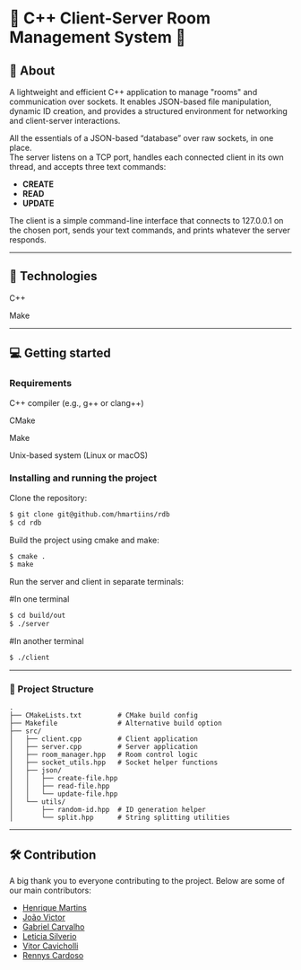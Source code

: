 # 📡 C++ Client-Server Room Management System 📡

## 👀 About

A lightweight and efficient C++ application to manage "rooms" and communication over sockets. It enables JSON-based file manipulation, dynamic ID creation, and provides a structured environment for networking and client-server interactions.

All the essentials of a JSON-based “database” over raw sockets, in one place.  
The server listens on a TCP port, handles each connected client in its own thread, and accepts three text commands:  
- **CREATE** 
- **READ** 
- **UPDATE**   

The client is a simple command-line interface that connects to 127.0.0.1 on the chosen port, sends your text commands, and prints whatever the server responds.

---

## 🚀 Technologies

C++

Make

---

## 💻 Getting started

### Requirements

C++ compiler (e.g., g++ or clang++)

CMake

Make

Unix-based system (Linux or macOS)

### Installing and running the project

Clone the repository:

```bash
$ git clone git@github.com/hmartiins/rdb
$ cd rdb
```

Build the project using cmake and make:

```bash
$ cmake .
$ make
```

Run the server and client in separate terminals:

#In one terminal

```bash
$ cd build/out
$ ./server
```
#In another terminal

```bash
$ ./client
```

---

### 📁 Project Structure

```
.
├── CMakeLists.txt         # CMake build config
├── Makefile               # Alternative build option
├── src/
│   ├── client.cpp         # Client application
│   ├── server.cpp         # Server application
│   ├── room_manager.hpp   # Room control logic
│   ├── socket_utils.hpp   # Socket helper functions
│   ├── json/
│   │   ├── create-file.hpp
│   │   ├── read-file.hpp
│   │   └── update-file.hpp
│   └── utils/
│       ├── random-id.hpp  # ID generation helper
│       └── split.hpp      # String splitting utilities
```

---

## 🛠 Contribution

A big thank you to everyone contributing to the project. Below are some of our main contributors:

- [Henrique Martins](https://github.com/hmartiins)
- [João Victor](https://github.com/joaovds)
- [Gabriel Carvalho](https://github.com/GabrielQuinteiro)
- [Leticia Silverio](https://github.com/devLeSilverio)
- [Vitor Cavicholli](https://github.com/Vitorcavic)
- [Rennys Cardoso](https://github.com/yrsenn)

